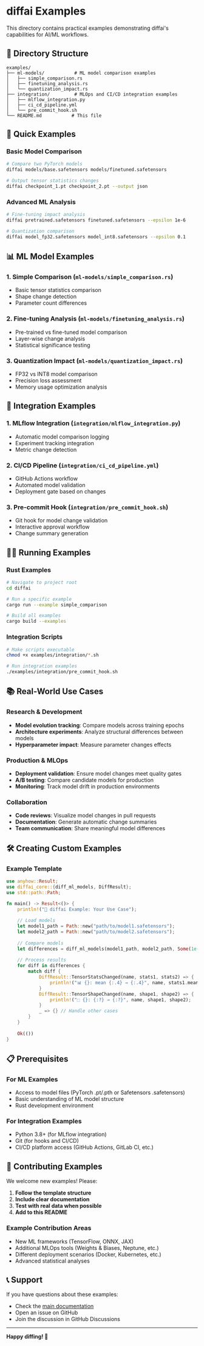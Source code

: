 # diffai Examples

This directory contains practical examples demonstrating diffai's capabilities for AI/ML workflows.

## 📁 Directory Structure

```
examples/
├── ml-models/           # ML model comparison examples
│   ├── simple_comparison.rs
│   ├── finetuning_analysis.rs
│   └── quantization_impact.rs
├── integration/         # MLOps and CI/CD integration examples
│   ├── mlflow_integration.py
│   ├── ci_cd_pipeline.yml
│   └── pre_commit_hook.sh
└── README.md           # This file
```

## 🚀 Quick Examples

### Basic Model Comparison

```bash
# Compare two PyTorch models
diffai models/base.safetensors models/finetuned.safetensors

# Output tensor statistics changes
diffai checkpoint_1.pt checkpoint_2.pt --output json
```

### Advanced ML Analysis

```bash
# Fine-tuning impact analysis
diffai pretrained.safetensors finetuned.safetensors --epsilon 1e-6

# Quantization comparison
diffai model_fp32.safetensors model_int8.safetensors --epsilon 0.1
```

## 📊 ML Model Examples

### 1. Simple Comparison (`ml-models/simple_comparison.rs`)
- Basic tensor statistics comparison
- Shape change detection
- Parameter count differences

### 2. Fine-tuning Analysis (`ml-models/finetuning_analysis.rs`)
- Pre-trained vs fine-tuned model comparison
- Layer-wise change analysis
- Statistical significance testing

### 3. Quantization Impact (`ml-models/quantization_impact.rs`)
- FP32 vs INT8 model comparison
- Precision loss assessment
- Memory usage optimization analysis

## 🔧 Integration Examples

### 1. MLflow Integration (`integration/mlflow_integration.py`)
- Automatic model comparison logging
- Experiment tracking integration
- Metric change detection

### 2. CI/CD Pipeline (`integration/ci_cd_pipeline.yml`)
- GitHub Actions workflow
- Automated model validation
- Deployment gate based on changes

### 3. Pre-commit Hook (`integration/pre_commit_hook.sh`)
- Git hook for model change validation
- Interactive approval workflow
- Change summary generation

## 🏃‍♂️ Running Examples

### Rust Examples

```bash
# Navigate to project root
cd diffai

# Run a specific example
cargo run --example simple_comparison

# Build all examples
cargo build --examples
```

### Integration Scripts

```bash
# Make scripts executable
chmod +x examples/integration/*.sh

# Run integration examples
./examples/integration/pre_commit_hook.sh
```

## 📚 Real-World Use Cases

### Research & Development
- **Model evolution tracking**: Compare models across training epochs
- **Architecture experiments**: Analyze structural differences between models
- **Hyperparameter impact**: Measure parameter changes effects

### Production & MLOps
- **Deployment validation**: Ensure model changes meet quality gates
- **A/B testing**: Compare candidate models for production
- **Monitoring**: Track model drift in production environments

### Collaboration
- **Code reviews**: Visualize model changes in pull requests
- **Documentation**: Generate automatic change summaries
- **Team communication**: Share meaningful model differences

## 🛠️ Creating Custom Examples

### Example Template

```rust
use anyhow::Result;
use diffai_core::{diff_ml_models, DiffResult};
use std::path::Path;

fn main() -> Result<()> {
    println!("🤖 diffai Example: Your Use Case");
    
    // Load models
    let model1_path = Path::new("path/to/model1.safetensors");
    let model2_path = Path::new("path/to/model2.safetensors");
    
    // Compare models
    let differences = diff_ml_models(model1_path, model2_path, Some(1e-6))?;
    
    // Process results
    for diff in differences {
        match diff {
            DiffResult::TensorStatsChanged(name, stats1, stats2) => {
                println!("📊 {}: mean {:.4} → {:.4}", name, stats1.mean, stats2.mean);
            }
            DiffResult::TensorShapeChanged(name, shape1, shape2) => {
                println!("⬚ {}: {:?} → {:?}", name, shape1, shape2);
            }
            _ => {} // Handle other cases
        }
    }
    
    Ok(())
}
```

## 📋 Prerequisites

### For ML Examples
- Access to model files (PyTorch .pt/.pth or Safetensors .safetensors)
- Basic understanding of ML model structure
- Rust development environment

### For Integration Examples
- Python 3.8+ (for MLflow integration)
- Git (for hooks and CI/CD)
- CI/CD platform access (GitHub Actions, GitLab CI, etc.)

## 🤝 Contributing Examples

We welcome new examples! Please:

1. **Follow the template structure**
2. **Include clear documentation**
3. **Test with real data when possible**
4. **Add to this README**

### Example Contribution Areas
- New ML frameworks (TensorFlow, ONNX, JAX)
- Additional MLOps tools (Weights & Biases, Neptune, etc.)
- Different deployment scenarios (Docker, Kubernetes, etc.)
- Advanced statistical analyses

## 📞 Support

If you have questions about these examples:
- Check the [main documentation](../docs/)
- Open an issue on GitHub
- Join the discussion in GitHub Discussions

---

**Happy diffing! 🚀**